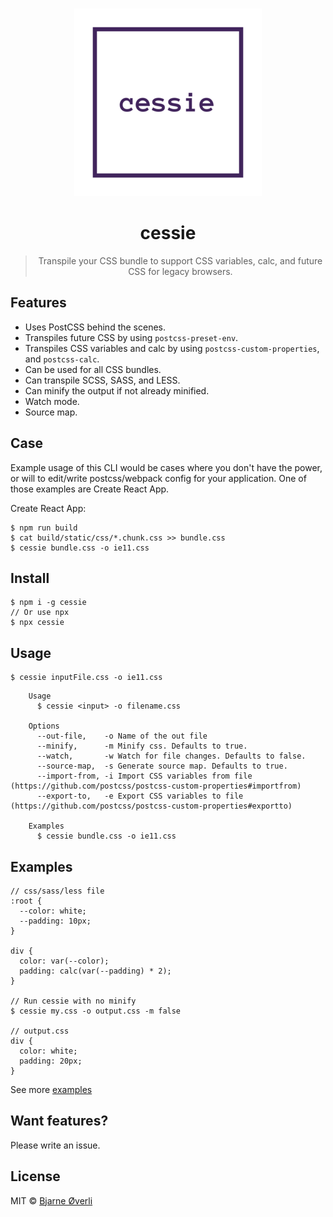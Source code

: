 <br>

<p align="center">
  <a href="https://github.com/bjarneo/cessie">
    <img src="https://github.com/bjarneo/cessie/blob/master/logo.png?raw=true" alt="cessie logo" />
  </a>
</p>

<h1 align="center">cessie</h1>

<blockquote align="center">Transpile your CSS bundle to support CSS variables, calc, and future CSS for legacy browsers.</blockquote>

## Features

- Uses PostCSS behind the scenes.
- Transpiles future CSS by using `postcss-preset-env`.
- Transpiles CSS variables and calc by using `postcss-custom-properties`, and `postcss-calc`.
- Can be used for all CSS bundles.
- Can transpile SCSS, SASS, and LESS.
- Can minify the output if not already minified.
- Watch mode.
- Source map.


## Case

Example usage of this CLI would be cases where you don't have the power, or will to edit/write postcss/webpack config for your application. One of those examples are Create React App.

Create React App:
```
$ npm run build
$ cat build/static/css/*.chunk.css >> bundle.css
$ cessie bundle.css -o ie11.css
```


## Install

```
$ npm i -g cessie
// Or use npx
$ npx cessie
```


## Usage

```
$ cessie inputFile.css -o ie11.css
```

```
    Usage
      $ cessie <input> -o filename.css

    Options
      --out-file,    -o Name of the out file
      --minify,      -m Minify css. Defaults to true.
      --watch,       -w Watch for file changes. Defaults to false.
      --source-map,  -s Generate source map. Defaults to true.
      --import-from, -i Import CSS variables from file (https://github.com/postcss/postcss-custom-properties#importfrom)
      --export-to,   -e Export CSS variables to file (https://github.com/postcss/postcss-custom-properties#exportto)

    Examples
      $ cessie bundle.css -o ie11.css
```


## Examples
```
// css/sass/less file
:root {
  --color: white;
  --padding: 10px;
}

div {
  color: var(--color);
  padding: calc(var(--padding) * 2);
}

// Run cessie with no minify
$ cessie my.css -o output.css -m false

// output.css
div {
  color: white;
  padding: 20px;
}
```

See more [examples](https://github.com/bjarneo/cessie/blob/master/EXAMPLES.md)


## Want features?

Please write an issue.


## License

MIT © [Bjarne Øverli](https://oeverli.win)
